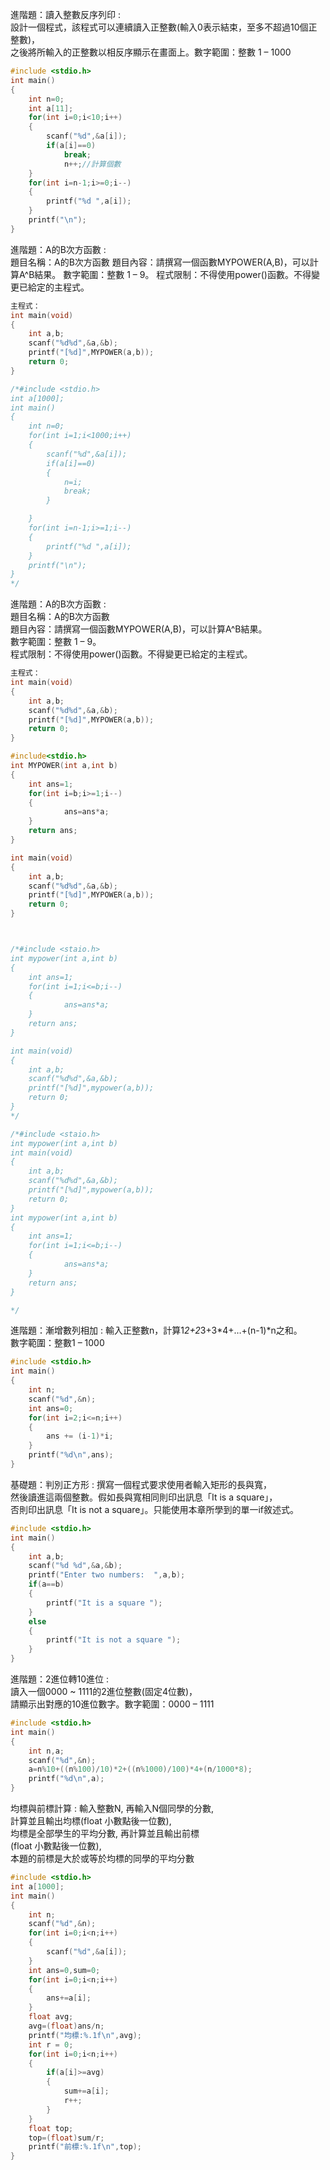 進階題：讀入整數反序列印 :   
設計一個程式，該程式可以連續讀入正整數(輸入0表示結束，至多不超過10個正整數)，  
之後將所輸入的正整數以相反序顯示在畫面上。數字範圍：整數 1 – 1000  
```c
#include <stdio.h>
int main()
{
	int n=0;
	int a[11];
	for(int i=0;i<10;i++)
	{
		scanf("%d",&a[i]);
		if(a[i]==0)
			break;
			n++;//計算個數
	}
	for(int i=n-1;i>=0;i--)
	{
		printf("%d ",a[i]);
	}
	printf("\n");
}
```
進階題：A的B次方函數 :   
題目名稱：A的B次方函數
題目內容：請撰寫一個函數MYPOWER(A,B)，可以計算A^B結果。
數字範圍：整數 1 – 9。
程式限制：不得使用power()函數。不得變更已給定的主程式。
```c
主程式：
int main(void)
{
	int a,b;
	scanf("%d%d",&a,&b);
	printf("[%d]",MYPOWER(a,b));
	return 0;
}

/*#include <stdio.h>
int a[1000];
int main()
{
	int n=0;
	for(int i=1;i<1000;i++)
	{
		scanf("%d",&a[i]);
		if(a[i]==0)
		{
			n=i;
			break;
		}

	}
	for(int i=n-1;i>=1;i--)
	{
		printf("%d ",a[i]);
	}
	printf("\n");
}
*/
```
進階題：A的B次方函數 :   
題目名稱：A的B次方函數  
題目內容：請撰寫一個函數MYPOWER(A,B)，可以計算A^B結果。  
數字範圍：整數 1 – 9。  
程式限制：不得使用power()函數。不得變更已給定的主程式。  
```c
主程式：
int main(void)
{
	int a,b;
	scanf("%d%d",&a,&b);
	printf("[%d]",MYPOWER(a,b));
	return 0;
}
```
```c
#include<stdio.h>
int MYPOWER(int a,int b)
{
	int ans=1;
	for(int i=b;i>=1;i--)
	{
			ans=ans*a;
	}
	return ans;
}

int main(void)
{
	int a,b;
	scanf("%d%d",&a,&b);
	printf("[%d]",MYPOWER(a,b));
	return 0;
}



/*#include <staio.h>
int mypower(int a,int b)
{
	int ans=1;
	for(int i=1;i<=b;i--)
	{
			ans=ans*a;
	}
	return ans;
}

int main(void)
{
	int a,b;
	scanf("%d%d",&a,&b);
	printf("[%d]",mypower(a,b));
	return 0;
}
*/

/*#include <staio.h>
int mypower(int a,int b)
int main(void)
{
	int a,b;
	scanf("%d%d",&a,&b);
	printf("[%d]",mypower(a,b));
	return 0;
}
int mypower(int a,int b)
{
	int ans=1;
	for(int i=1;i<=b;i--)
	{
			ans=ans*a;
	}
	return ans;
}

*/
```
進階題：漸增數列相加 : 輸入正整數n，計算1*2+2*3+3*4+…+(n-1)*n之和。   
數字範圍：整數1 – 1000  
```c
#include <stdio.h>
int main()
{
	int n;
	scanf("%d",&n);
	int ans=0;
	for(int i=2;i<=n;i++)
	{
		ans += (i-1)*i;
	}
	printf("%d\n",ans);
}
```
基礎題：判別正方形 : 撰寫一個程式要求使用者輸入矩形的長與寬，  
然後讀進這兩個整數。假如長與寬相同則印出訊息「It is a square」，  
否則印出訊息「It is not a square」。只能使用本章所學到的單一if敘述式。  
```c
#include <stdio.h>
int main()
{
	int a,b;
	scanf("%d %d",&a,&b);
	printf("Enter two numbers:  ",a,b);
	if(a==b)
	{
		printf("It is a square ");
	}
	else
	{
		printf("It is not a square ");
	}
}
```

進階題：2進位轉10進位 :   
讀入一個0000 ~ 1111的2進位整數(固定4位數)，  
請顯示出對應的10進位數字。數字範圍：0000 – 1111  
```c
#include <stdio.h>
int main()
{
	int n,a;
	scanf("%d",&n);
	a=n%10+((n%100)/10)*2+((n%1000)/100)*4+(n/1000*8);
	printf("%d\n",a);
}

```

均標與前標計算 : 輸入整數N, 再輸入N個同學的分數,   
計算並且輸出均標(float 小數點後一位數),   
均標是全部學生的平均分數, 再計算並且輸出前標  
(float 小數點後一位數),   
本題的前標是大於或等於均標的同學的平均分數  
```c
#include <stdio.h>
int a[1000];
int main()
{
	int n;
	scanf("%d",&n);
	for(int i=0;i<n;i++)
	{
		scanf("%d",&a[i]);
	}
	int ans=0,sum=0;
	for(int i=0;i<n;i++)
	{
		ans+=a[i];
	}
	float avg;
	avg=(float)ans/n;
	printf("均標:%.1f\n",avg);
	int r = 0;
	for(int i=0;i<n;i++)
	{
		if(a[i]>=avg)
		{
			sum+=a[i];
			r++;
		}
	}
	float top;
	top=(float)sum/r;
	printf("前標:%.1f\n",top);
}
```
